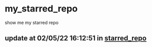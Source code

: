 # my_starred_repo
show me my starred repo

update at 02/05/22 16:12:51 in [starred_repo](./index.html)
---

